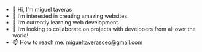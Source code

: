 - 👋 Hi, I’m miguel taveras
- 👀 I’m interested in creating amazing websites.
- 🌱 I’m currently learning web development.
- 💞️ I’m looking to collaborate on projects with developers from all over the world!
- 📫 How to reach me: migueltaverasceo@gmail.com


